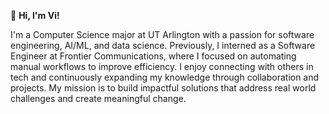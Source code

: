 👋 **Hi, I'm Vi!**

I'm a Computer Science major at UT Arlington with a passion for software engineering, AI/ML, and data science. Previously, I interned as a Software Engineer at Frontier Communications, where I focused on automating manual workflows to improve efficiency. I enjoy connecting with others in tech and continuously expanding my knowledge through collaboration and projects. My mission is to build impactful solutions that address real world challenges and create meaningful change. 






